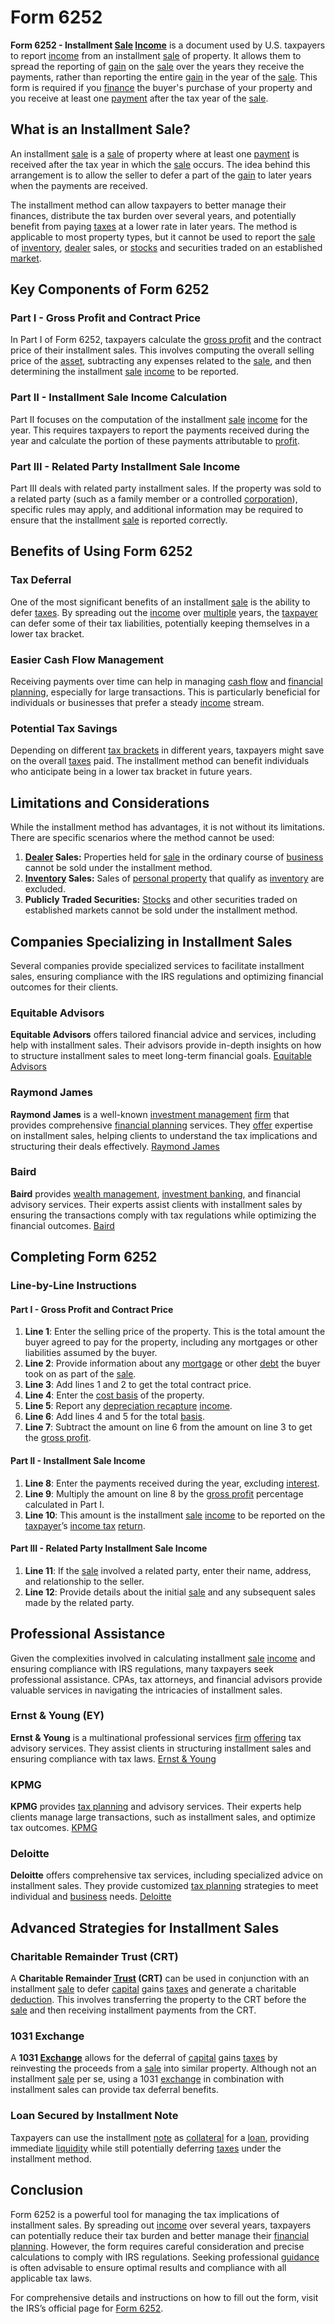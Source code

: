 # Form 6252

**Form 6252 - Installment [Sale](../s/sale.md) [Income](../i/income.md)** is a document used by U.S. taxpayers to report [income](../i/income.md) from an installment [sale](../s/sale.md) of property. It allows them to spread the reporting of [gain](../g/gain.md) on the [sale](../s/sale.md) over the years they receive the payments, rather than reporting the entire [gain](../g/gain.md) in the year of the [sale](../s/sale.md). This form is required if you [finance](../f/finance.md) the buyer's purchase of your property and you receive at least one [payment](../p/payment.md) after the tax year of the [sale](../s/sale.md).

## What is an Installment Sale?

An installment [sale](../s/sale.md) is a [sale](../s/sale.md) of property where at least one [payment](../p/payment.md) is received after the tax year in which the [sale](../s/sale.md) occurs. The idea behind this arrangement is to allow the seller to defer a part of the [gain](../g/gain.md) to later years when the payments are received. 

The installment method can allow taxpayers to better manage their finances, distribute the tax burden over several years, and potentially benefit from paying [taxes](../t/taxes.md) at a lower rate in later years. The method is applicable to most property types, but it cannot be used to report the [sale](../s/sale.md) of [inventory](../i/inventory.md), [dealer](../d/dealer.md) sales, or [stocks](../s/stock.md) and securities traded on an established [market](../m/market.md).

## Key Components of Form 6252

### Part I - Gross Profit and Contract Price
In Part I of Form 6252, taxpayers calculate the [gross profit](../g/gross_profit.md) and the contract price of their installment sales. This involves computing the overall selling price of the [asset](../a/asset.md), subtracting any expenses related to the [sale](../s/sale.md), and then determining the installment [sale](../s/sale.md) [income](../i/income.md) to be reported.

### Part II - Installment Sale Income Calculation
Part II focuses on the computation of the installment [sale](../s/sale.md) [income](../i/income.md) for the year. This requires taxpayers to report the payments received during the year and calculate the portion of these payments attributable to [profit](../p/profit.md).

### Part III - Related Party Installment Sale Income
Part III deals with related party installment sales. If the property was sold to a related party (such as a family member or a controlled [corporation](../c/corporation.md)), specific rules may apply, and additional information may be required to ensure that the installment [sale](../s/sale.md) is reported correctly.

## Benefits of Using Form 6252

### Tax Deferral
One of the most significant benefits of an installment [sale](../s/sale.md) is the ability to defer [taxes](../t/taxes.md). By spreading out the [income](../i/income.md) over [multiple](../m/multiple.md) years, the [taxpayer](../t/taxpayer.md) can defer some of their tax liabilities, potentially keeping themselves in a lower tax bracket.

### Easier Cash Flow Management
Receiving payments over time can help in managing [cash flow](../c/cash_flow.md) and [financial planning](../f/financial_planning.md), especially for large transactions. This is particularly beneficial for individuals or businesses that prefer a steady [income](../i/income.md) stream.

### Potential Tax Savings
Depending on different [tax brackets](../t/tax_brackets.md) in different years, taxpayers might save on the overall [taxes](../t/taxes.md) paid. The installment method can benefit individuals who anticipate being in a lower tax bracket in future years.

## Limitations and Considerations

While the installment method has advantages, it is not without its limitations. There are specific scenarios where the method cannot be used:

1. **[Dealer](../d/dealer.md) Sales:** Properties held for [sale](../s/sale.md) in the ordinary course of [business](../b/business.md) cannot be sold under the installment method.
2. **[Inventory](../i/inventory.md) Sales:** Sales of [personal property](../p/personal_property.md) that qualify as [inventory](../i/inventory.md) are excluded.
3. **Publicly Traded Securities:** [Stocks](../s/stock.md) and other securities traded on established markets cannot be sold under the installment method.

## Companies Specializing in Installment Sales

Several companies provide specialized services to facilitate installment sales, ensuring compliance with the IRS regulations and optimizing financial outcomes for their clients.

### Equitable Advisors
**Equitable Advisors** offers tailored financial advice and services, including help with installment sales. Their advisors provide in-depth insights on how to structure installment sales to meet long-term financial goals.
[Equitable Advisors](https://equitable.com/)

### Raymond James
**Raymond James** is a well-known [investment management](../i/investment_management.md) [firm](../f/firm.md) that provides comprehensive [financial planning](../f/financial_planning.md) services. They [offer](../o/offer.md) expertise on installment sales, helping clients to understand the tax implications and structuring their deals effectively.
[Raymond James](https://www.raymondjames.com/)

### Baird
**Baird** provides [wealth management](../w/wealth_management.md), [investment banking](../i/investment_banking.md), and financial advisory services. Their experts assist clients with installment sales by ensuring the transactions comply with tax regulations while optimizing the financial outcomes.
[Baird](https://www.rwbaird.com/)

## Completing Form 6252

### Line-by-Line Instructions

#### Part I - Gross Profit and Contract Price
1. **Line 1**: Enter the selling price of the property. This is the total amount the buyer agreed to pay for the property, including any mortgages or other liabilities assumed by the buyer.
2. **Line 2**: Provide information about any [mortgage](../m/mortgage.md) or other [debt](../d/debt.md) the buyer took on as part of the [sale](../s/sale.md).
3. **Line 3**: Add lines 1 and 2 to get the total contract price.
4. **Line 4**: Enter the [cost basis](../c/cost_basis.md) of the property.
5. **Line 5**: Report any [depreciation recapture](../d/depreciation_recapture.md) [income](../i/income.md).
6. **Line 6**: Add lines 4 and 5 for the total [basis](../b/basis.md).
7. **Line 7**: Subtract the amount on line 6 from the amount on line 3 to get the [gross profit](../g/gross_profit.md).

#### Part II - Installment Sale Income
1. **Line 8**: Enter the payments received during the year, excluding [interest](../i/interest.md).
2. **Line 9**: Multiply the amount on line 8 by the [gross profit](../g/gross_profit.md) percentage calculated in Part I.
3. **Line 10**: This amount is the installment [sale](../s/sale.md) [income](../i/income.md) to be reported on the [taxpayer](../t/taxpayer.md)’s [income tax](../i/income_tax.md) [return](../r/return.md).

#### Part III - Related Party Installment Sale Income
1. **Line 11**: If the [sale](../s/sale.md) involved a related party, enter their name, address, and relationship to the seller.
2. **Line 12**: Provide details about the initial [sale](../s/sale.md) and any subsequent sales made by the related party.

## Professional Assistance

Given the complexities involved in calculating installment [sale](../s/sale.md) [income](../i/income.md) and ensuring compliance with IRS regulations, many taxpayers seek professional assistance. CPAs, tax attorneys, and financial advisors provide valuable services in navigating the intricacies of installment sales.

### Ernst & Young (EY)
**Ernst & Young** is a multinational professional services [firm](../f/firm.md) [offering](../o/offering.md) tax advisory services. They assist clients in structuring installment sales and ensuring compliance with tax laws.
[Ernst & Young](https://www.ey.com/)

### KPMG
**KPMG** provides [tax planning](../t/tax_planning.md) and advisory services. Their experts help clients manage large transactions, such as installment sales, and optimize tax outcomes.
[KPMG](https://home.kpmg/)

### Deloitte
**Deloitte** offers comprehensive tax services, including specialized advice on installment sales. They provide customized [tax planning](../t/tax_planning.md) strategies to meet individual and [business](../b/business.md) needs.
[Deloitte](https://www2.deloitte.com/)

## Advanced Strategies for Installment Sales

### Charitable Remainder Trust (CRT)
A **Charitable Remainder [Trust](../t/trust.md) (CRT)** can be used in conjunction with an installment [sale](../s/sale.md) to defer [capital](../c/capital.md) gains [taxes](../t/taxes.md) and generate a charitable [deduction](../d/deduction.md). This involves transferring the property to the CRT before the [sale](../s/sale.md) and then receiving installment payments from the CRT.

### 1031 Exchange
A **1031 [Exchange](../e/exchange.md)** allows for the deferral of [capital](../c/capital.md) gains [taxes](../t/taxes.md) by reinvesting the proceeds from a [sale](../s/sale.md) into similar property. Although not an installment [sale](../s/sale.md) per se, using a 1031 [exchange](../e/exchange.md) in combination with installment sales can provide tax deferral benefits.

### Loan Secured by Installment Note
Taxpayers can use the installment [note](../n/note.md) as [collateral](../c/collateral.md) for a [loan](../l/loan.md), providing immediate [liquidity](../l/liquidity.md) while still potentially deferring [taxes](../t/taxes.md) under the installment method.

## Conclusion

Form 6252 is a powerful tool for managing the tax implications of installment sales. By spreading out [income](../i/income.md) over several years, taxpayers can potentially reduce their tax burden and better manage their [financial planning](../f/financial_planning.md). However, the form requires careful consideration and precise calculations to comply with IRS regulations. Seeking professional [guidance](../g/guidance.md) is often advisable to ensure optimal results and compliance with all applicable tax laws.

For comprehensive details and instructions on how to fill out the form, visit the IRS’s official page for [Form 6252](https://www.irs.gov/forms-pubs/about-form-6252).